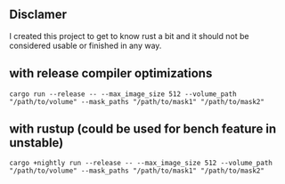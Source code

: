 ## Disclamer

I created this project to get to know rust a bit and it should not be considered usable or finished in any way.

## with release compiler optimizations 

`cargo run --release -- --max_image_size 512 --volume_path "/path/to/volume" --mask_paths "/path/to/mask1" "/path/to/mask2"`

## with rustup (could be used for bench feature in unstable) 

`cargo +nightly run --release -- --max_image_size 512 --volume_path "/path/to/volume" --mask_paths "/path/to/mask1" "/path/to/mask2"`
